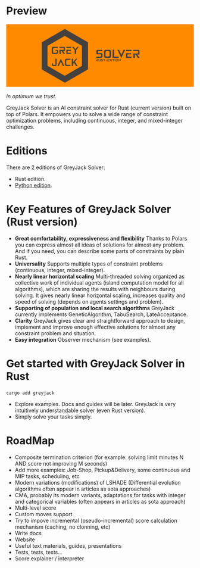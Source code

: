 
# Preview

![](logos/greyjack-rust-long-logo.png)

_In optimum we trust._

GreyJack Solver is an AI constraint solver for Rust (current version) built on top of Polars. 
It empowers you to solve a wide range of constraint optimization problems, including continuous, integer, and mixed-integer challenges.

# Editions

There are 2 editions of GreyJack Solver:

- Rust edition.
- [Python edition](https://github.com/CameleoGrey/greyjack-solver-python).

# Key Features of GreyJack Solver (Rust version)

- **Great comfortability, expressiveness and flexibility** Thanks to Polars you can express almost all ideas of solutions for almost any problem. And if you need, you can describe some parts of constraints by plain Rust.
- **Universality** Supports multiple types of constraint problems (continuous, integer, mixed-integer).
- **Nearly linear horizontal scaling** Multi-threaded solving organized as collective work of individual agents (island computation model for all algorithms), which are sharing the results with neighbours during solving. It gives nearly linear horizontal scaling, increases quality and speed of solving (depends on agents settings and problem).
- **Supporting of population and local search algorithms** GreyJack currently implements GeneticAlgorithm, TabuSearch, LateAcceptance.
- **Clarity** GreyJack gives clear and straightforward approach to design, implement and improve enough effective solutions for almost any constraint problem and situation.
- **Easy integration** Observer mechanism (see examples).

# Get started with GreyJack Solver in Rust

```
cargo add greyjack
```

- Explore examples. Docs and guides will be later. GreyJack is very intuitively understandable solver (even Rust version).
- Simply solve your tasks simply.

# RoadMap

- Composite termination criterion (for example: solving limit minutes N AND score not improving M seconds)
- Add more examples: Job-Shop, Pickup&Delivery, some continuous and MIP tasks, scheduling, etc
- Modern variations (modifications) of LSHADE (Differential evolution algorithms often appear in articles as sota approaches)
- CMA, probably its modern variants, adaptations for tasks with integer and categorical variables (often appears in articles as sota approach)
- Multi-level score
- Custom moves support
- Try to impove incremental (pseudo-incremental) score calculation mechanism (caching, no clonning, etc)
- Write docs
- Website
- Useful text materials, guides, presentations
- Tests, tests, tests...
- Score explainer / interpreter